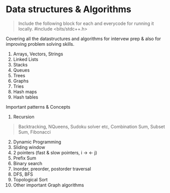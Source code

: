 # Data structures & Algorithms

> Include the following block for each and everycode for running it locally.
#include <bits/stdc++.h> 

Covering all the datastructures and algorithms for intervew prep & also for improving problem solving skills. 

1. Arrays, Vectors, Strings
2. Linked Lists
3. Stacks
4. Queues
5. Trees
6. Graphs
7. Tries
8. Hash maps
9. Hash tables
   


Important patterns & Concepts 
1. Recursion 
> Backtracking, NQueens, Sudoku solver etc, Combination Sum, Subset Sum, Fibonacci
2. Dynamic Programming
3. Sliding window
4. 2 pointers (fast & slow pointers, i -> <- j)
5. Prefix Sum
6. Binary search
7. Inorder, preorder, postorder traversal
8. DFS, BFS
9. Topological Sort
10. Other important Graph algorithms
